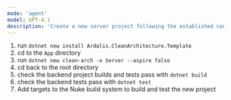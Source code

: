 ```yaml
---
mode: 'agent'
model: GPT-4.1
description: 'Create a new server project following the established conventions and structure.'
---
```


1. run `dotnet new install Ardalis.CleanArchitecture.Template`
2. cd to the `App` directory
3. run `dotnet new clean-arch -o Server --aspire false`
4. cd back to the root directory
5. check the backend project builds and tests pass with `dotnet build`
6. check the backend tests pass with `dotnet test`
7. Add targets to the Nuke build system to build and test the new project
